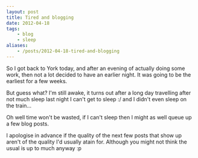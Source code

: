 ```yaml
---
layout: post
title: Tired and blogging
date: 2012-04-18
tags:
    - blog
    - sleep
aliases:
    - /posts/2012-04-18-tired-and-blogging
---
```

So I got back to York today, and after an evening of actually doing some work, then not a lot decided to have an earlier night. It was going to be the earliest for a few weeks.

But guess what? I'm still awake, it turns out after a long day travelling after not much sleep last night I can't get to sleep :/ and I didn't even sleep on the train...

Oh well time won't be wasted, if I can't sleep then I might as well queue up a few blog posts.

I apologise in advance if the quality of the next few posts that show up aren't of the quality I'd usually atain for. Although you might not think the usual is up to much anyway :p
